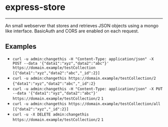 # express-store
-----
An small webserver that stores and retrieves JSON objects using a mongo like interface.  BasicAuth and CORS are enabled on each request.

Examples
-----
* `curl -u admin:changethis -H "Content-Type: application/json" -X POST --data '{"data1":"xyz","data2":"abc"}' https://domain.example/testCollection`
  `[{"data1":"xyz","data2":"abc","_id":2}]`
* `curl -u admin:changethis https://domain.example/testCollection/2`
  `{"data1":"xyz","data2":"abc","_id":2}`
* `curl -u admin:changethis -H "Content-Type: application/json" -X PUT --data '{"data1":"xyz","data2":"abc"}' https://domain.example/testCollection/2`
  `1`
* `curl -u admin:changethis https://domain.example/testCollection/all`
`[{"data2":"xyz","_id":2}]`
* `curl -u -X DELETE admin:changethis https://domain.example/testCollection/2`
  `1`
